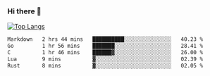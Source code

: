 ### Hi there 👋

<!--
**3Xpl0it3r/3Xpl0it3r** is a ✨ _special_ ✨ repository because its `README.md` (this file) appears on your GitHub profile.

Here are some ideas to get you started:

- 🔭 I’m currently working on ...
- 🌱 I’m currently learning ...
- 👯 I’m looking to collaborate on ...
- 🤔 I’m looking for help with ...
- 💬 Ask me about ...
- 📫 How to reach me: ...
- 😄 Pronouns: ...
- ⚡ Fun fact: ...
-->


[![Top Langs](https://github-readme-stats.vercel.app/api/top-langs/?username=3Xpl0it3r&layout=compact)](https://github.com/3Xpl0it3r/3Xpl0it3r)

<!--START_SECTION:waka-->

```txt
Markdown   2 hrs 44 mins   ██████████░░░░░░░░░░░░░░░   40.23 %
Go         1 hr 56 mins    ███████░░░░░░░░░░░░░░░░░░   28.41 %
C          1 hr 46 mins    ██████▓░░░░░░░░░░░░░░░░░░   26.00 %
Lua        9 mins          ▓░░░░░░░░░░░░░░░░░░░░░░░░   02.39 %
Rust       8 mins          ▓░░░░░░░░░░░░░░░░░░░░░░░░   02.05 %
```

<!--END_SECTION:waka-->
